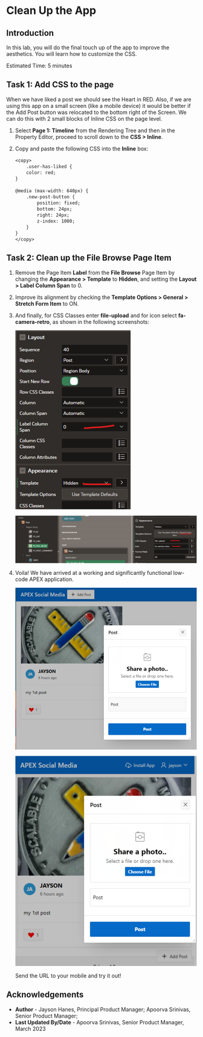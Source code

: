 # Clean Up the App

## Introduction

In this lab, you will do the final touch up of the app to improve the aesthetics. You will learn how to customize the CSS.

Estimated Time: 5 minutes

## **Task 1**: Add CSS to the page

When we have liked a post we should see the Heart in RED. Also, if we
are using this app on a small screen (like a mobile device) it would be
better if the Add Post button was relocated to the bottom right of the
Screen. We can do this with 2 small blocks of Inline CSS on the page
level.

1.  Select **Page 1: Timeline** from the Rendering Tree and then in the Property Editor, proceed
    to scroll down to the **CSS > Inline**. 

2.  Copy and paste the following CSS into the **Inline** box:

    ```
    <copy>
        .user-has-liked {
        color: red;
    }

    @media (max-width: 640px) {
        .new-post-button {
            position: fixed;
            bottom: 24px;
            right: 24px;
            z-index: 1000;
        }
    }
    </copy>
    ```


## **Task 2**: Clean up the File Browse Page Item

1.  Remove the Page Item **Label** from the **File Browse** Page Item by
    changing the **Appearance > Template** to **Hidden**, and setting
    the **Layout > Label Column Span** to 0.

2.  Improve its alignment by checking the **Template Options > General > Stretch Form Item** to ON.

3.  And finally, for CSS Classes enter **file-upload** and for icon select **fa-camera-retro**, as shown in the following screenshots:

    ![Property Editor](images/layout.png)

    ![Property Editor](images/appearance.png)

4. Voila! We have arrived at a working and significantly functional low-code APEX
application.

    ![Running app](images/run-app.png)

    ![Running app](images/run-app-mobile.png)

    Send the URL to your mobile and try it out!

## **Acknowledgements**

 - **Author** - Jayson Hanes, Principal Product Manager; Apoorva Srinivas, Senior Product Manager; 
 - **Last Updated By/Date** - Apoorva Srinivas, Senior Product Manager, March 2023
